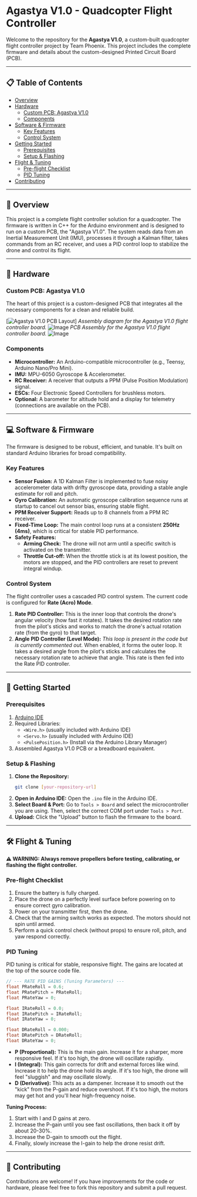 # Agastya V1.0 - Quadcopter Flight Controller



Welcome to the repository for the **Agastya V1.0**, a custom-built quadcopter flight controller project by Team Phoenix. This project includes the complete firmware and details about the custom-designed Printed Circuit Board (PCB).

---

## 📋 Table of Contents

- [Overview](#-overview)
- [Hardware](#-hardware)
  - [Custom PCB: Agastya V1.0](#custom-pcb-agastya-v10)
  - [Components](#components)
- [Software & Firmware](#-software--firmware)
  - [Key Features](#key-features)
  - [Control System](#control-system)
- [Getting Started](#-getting-started)
  - [Prerequisites](#prerequisites)
  - [Setup & Flashing](#setup--flashing)
- [Flight & Tuning](#-flight--tuning)
  - [Pre-flight Checklist](#pre-flight-checklist)
  - [PID Tuning](#pid-tuning)
- [Contributing](#-contributing)

---

## 🚁 Overview

This project is a complete flight controller solution for a quadcopter. The firmware is written in C++ for the Arduino environment and is designed to run on a custom PCB, the "Agastya V1.0". The system reads data from an Inertial Measurement Unit (IMU), processes it through a Kalman filter, takes commands from an RC receiver, and uses a PID control loop to stabilize the drone and control its flight.

---

## 🔩 Hardware

### Custom PCB: Agastya V1.0

The heart of this project is a custom-designed PCB that integrates all the necessary components for a clean and reliable build.

[![Agastya V1.0 PCB Layout](https://github.com/user-attachments/assets/21d76989-823c-4ece-abcd-b083f9e7eff6)]
*Assembly diagram for the Agastya V1.0 flight controller board.*
![Image](https://github.com/user-attachments/assets/60e55672-9729-45f9-8bd4-3bc01fb2b5a7)
*PCB Assembly for the Agastya V1.0 flight controller board.*
![Image](https://github.com/user-attachments/assets/4b31935b-1ef0-4f12-ae67-0058d89f76e0)
### Components

- **Microcontroller:** An Arduino-compatible microcontroller (e.g., Teensy, Arduino Nano/Pro Mini).
- **IMU:** MPU-6050 Gyroscope & Accelerometer.
- **RC Receiver:** A receiver that outputs a PPM (Pulse Position Modulation) signal.
- **ESCs:** Four Electronic Speed Controllers for brushless motors.
- **Optional:** A barometer for altitude hold and a display for telemetry (connections are available on the PCB).

---

## 💻 Software & Firmware

The firmware is designed to be robust, efficient, and tunable. It's built on standard Arduino libraries for broad compatibility.

### Key Features

- **Sensor Fusion:** A 1D Kalman Filter is implemented to fuse noisy accelerometer data with drifty gyroscope data, providing a stable angle estimate for roll and pitch.
- **Gyro Calibration:** An automatic gyroscope calibration sequence runs at startup to cancel out sensor bias, ensuring stable flight.
- **PPM Receiver Support:** Reads up to 8 channels from a PPM RC receiver.
- **Fixed-Time Loop:** The main control loop runs at a consistent **250Hz (4ms)**, which is critical for stable PID performance.
- **Safety Features:**
  - **Arming Check:** The drone will not arm until a specific switch is activated on the transmitter.
  - **Throttle Cut-off:** When the throttle stick is at its lowest position, the motors are stopped, and the PID controllers are reset to prevent integral windup.

### Control System

The flight controller uses a cascaded PID control system. The current code is configured for **Rate (Acro) Mode**.

1.  **Rate PID Controller:** This is the inner loop that controls the drone's angular velocity (how fast it rotates). It takes the desired rotation rate from the pilot's sticks and works to match the drone's actual rotation rate (from the gyro) to that target.
2.  **Angle PID Controller (Level Mode):** *This loop is present in the code but is currently commented out.* When enabled, it forms the outer loop. It takes a desired angle from the pilot's sticks and calculates the necessary rotation rate to achieve that angle. This rate is then fed into the Rate PID controller.

---

## 🚀 Getting Started

### Prerequisites

1.  [Arduino IDE](https://www.arduino.cc/en/software)
2.  Required Libraries:
    - `<Wire.h>` (usually included with Arduino IDE)
    - `<Servo.h>` (usually included with Arduino IDE)
    - `<PulsePosition.h>` (Install via the Arduino Library Manager)
3.  Assembled Agastya V1.0 PCB or a breadboard equivalent.

### Setup & Flashing

1.  **Clone the Repository:**
    ```bash
    git clone [your-repository-url]
    ```
2.  **Open in Arduino IDE:** Open the `.ino` file in the Arduino IDE.
3.  **Select Board & Port:** Go to `Tools > Board` and select the microcontroller you are using. Then, select the correct COM port under `Tools > Port`.
4.  **Upload:** Click the "Upload" button to flash the firmware to the board.

---

## 🛠️ Flight & Tuning

**⚠️ WARNING: Always remove propellers before testing, calibrating, or flashing the flight controller.**

### Pre-flight Checklist

1.  Ensure the battery is fully charged.
2.  Place the drone on a perfectly level surface before powering on to ensure correct gyro calibration.
3.  Power on your transmitter first, then the drone.
4.  Check that the arming switch works as expected. The motors should not spin until armed.
5.  Perform a quick control check (without props) to ensure roll, pitch, and yaw respond correctly.

### PID Tuning

PID tuning is critical for stable, responsive flight. The gains are located at the top of the source code file.

```cpp
// --- RATE PID GAINS (Tuning Parameters) ---
float PRateRoll = 0.6;
float PRatePitch = PRateRoll;
float PRateYaw = 0;

float IRateRoll = 0.0;
float IRatePitch = IRateRoll;
float IRateYaw = 0;

float DRateRoll = 0.000;
float DRatePitch = DRateRoll;
float DRateYaw = 0;
```

- **P (Proportional):** This is the main gain. Increase it for a sharper, more responsive feel. If it's too high, the drone will oscillate rapidly.
- **I (Integral):** This gain corrects for drift and external forces like wind. Increase it to help the drone hold its angle. If it's too high, the drone will feel "sluggish" and may oscillate slowly.
- **D (Derivative):** This acts as a dampener. Increase it to smooth out the "kick" from the P-gain and reduce overshoot. If it's too high, the motors may get hot and you'll hear high-frequency noise.

**Tuning Process:**
1.  Start with I and D gains at zero.
2.  Increase the P-gain until you see fast oscillations, then back it off by about 20-30%.
3.  Increase the D-gain to smooth out the flight.
4.  Finally, slowly increase the I-gain to help the drone resist drift.

---

## 🤝 Contributing

Contributions are welcome! If you have improvements for the code or hardware, please feel free to fork this repository and submit a pull request.
